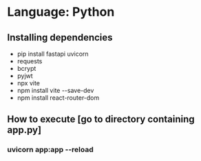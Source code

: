 # Language: Python
## Installing dependencies
* pip install fastapi uvicorn
* requests
* bcrypt
* pyjwt
* npx vite 
* npm install vite --save-dev 
* npm install react-router-dom

## How to execute [go to directory containing app.py]
### uvicorn app:app --reload